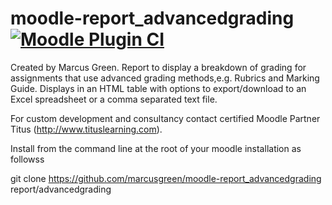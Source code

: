 # moodle-report_advancedgrading [![Moodle Plugin CI](https://github.com/marcusgreen/moodle-report_advancedgrading/actions/workflows/moodle-ci.yml/badge.svg)](https://github.com/marcusgreen/moodle-report_advancedgrading/actions/workflows/moodle-ci.yml)

Created by Marcus Green. Report to display a breakdown of grading for assignments that use advanced grading methods,e.g. Rubrics and Marking Guide. Displays in an HTML table with options to export/download to an Excel spreadsheet or a comma separated text file.

For custom development and consultancy contact certified Moodle Partner Titus (http://www.tituslearning.com).

Install from the command line at the root of your moodle installation as followss

git clone https://github.com/marcusgreen/moodle-report_advancedgrading report/advancedgrading
